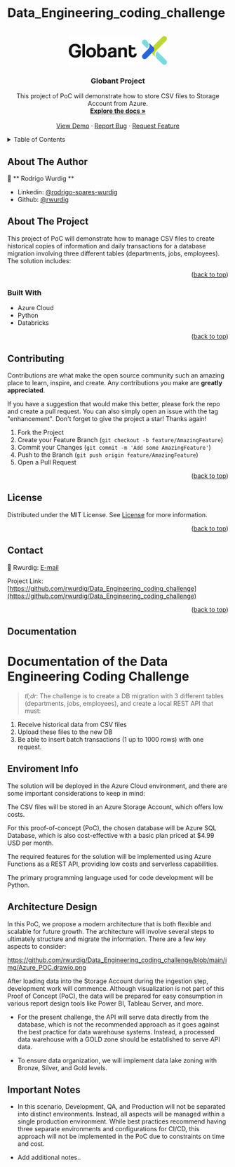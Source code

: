 # Data_Engineering_coding_challenge

<a name="readme-top"></a>

<!-- PROJECT LOGO -->

<br />
<div align="center">
  <a href="https://github.com/rwurdig/Data_Engineering_coding_challenge">
    <img src="img/Globant_logo.png" alt="Globant_logo" width="224" height="66">
  </a>

  <h3 align="center">Globant Project</h3>
  
  <p align="center">
    This project of PoC will demonstrate how to store CSV files to Storage Account from Azure.
    <br />
    <a href="https://github.com/rwurdig/Globant_project"><strong>Explore the docs »</strong></a>
    <br />
    <br />
    <a href="https://github.com/rwurdig/Globant_project">View Demo</a>
    ·
    <a href="https://github.com/rwurdig/Globant_project/issues">Report Bug</a>
    ·
    <a href="https://github.com/rwurdig/Globant_project/issues">Request Feature</a>
  </p>
</div>


<!-- TABLE OF CONTENTS -->

<details>
  <summary>Table of Contents</summary>
  <ol>
    <li>
      <a href="#about-the-author">About The Author</a>
      <li>
      <a href="#about-the-project">About The Project</a>
      <ul>
    </li>
    <li><a href="#built-with">Built With</a></li>
    <li><a href="#contributing">Contributing</a></li>
    <li><a href="#license">License</a></li>
    <li><a href="#contact">Contact</a></li>
    <li><a href="#documentation">Documentation</a></li>
    <li><a href="#enviroment-info">Enviroment Info</a></li>
    <li><a href="#architecture-design">Architecture Design</a></li>
    <li><a href="#important-notes">Important Notes</a></li>
  </ol>
</details>

<!-- ABOUT THE AUTHOR -->

## About The Author

👤 ** Rodrigo Wurdig **

- Linkedin: [@rodrigo-soares-wurdig](https://www.linkedin.com/in/rodrigo-soares-wurdig)
- Github: [@rwurdig](https://github.com/rwurdig)

<!-- ABOUT THE PROJECT -->

## About The Project

This project of PoC will demonstrate how to manage CSV files to create historical copies of information and daily transactions for a database migration involving three different tables (departments, jobs, employees). The solution includes:

<p align="right">(<a href="#readme-top">back to top</a>)</p>

### Built With

* Azure Cloud
* Python
* Databricks

<p align="right">(<a href="#readme-top">back to top</a>)</p>

<!-- CONTRIBUTING -->

## Contributing

Contributions are what make the open source community such an amazing place to learn, inspire, and create. Any contributions you make are **greatly appreciated**.

If you have a suggestion that would make this better, please fork the repo and create a pull request. You can also simply open an issue with the tag "enhancement".
Don't forget to give the project a star! Thanks again!

1. Fork the Project
2. Create your Feature Branch (`git checkout -b feature/AmazingFeature`)
3. Commit your Changes (`git commit -m 'Add some AmazingFeature'`)
4. Push to the Branch (`git push origin feature/AmazingFeature`)
5. Open a Pull Request

<p align="right">(<a href="#readme-top">back to top</a>)</p>

<!-- LICENSE -->

## License

Distributed under the MIT License. See [License](./Weavebio_project/LICENCE.txt) for more information.


<p align="right">(<a href="#readme-top">back to top</a>)</p>

<!-- CONTACT -->

## Contact

👤 Rwurdig:  [E-mail](rwurdig@gmail.com)

   Project Link: [https://github.com/rwurdig/Data_Engineering_coding_challenge](https://github.com/rwurdig/Data_Engineering_coding_challenge)

<p align="right">(<a href="#readme-top">back to top</a>)</p>

<!-- DOCUMENTATION -->

## Documentation 

# Documentation of the Data Engineering Coding Challenge

> *tl;dr*: The challenge is to create a DB migration with 3 different tables (departments, jobs, employees), and create a local REST API that must:
1. Receive historical data from CSV files
2. Upload these files to the new DB
3. Be able to insert batch transactions (1 up to 1000 rows) with one request.

## Enviroment Info

The solution will be deployed in the Azure Cloud environment, and there are some important considerations to keep in mind:

The CSV files will be stored in an Azure Storage Account, which offers low costs.

For this proof-of-concept (PoC), the chosen database will be Azure SQL Database, which is also cost-effective with a basic plan priced at $4.99 USD per month.

The required features for the solution will be implemented using Azure Functions as a REST API, providing low costs and serverless capabilities.

The primary programming language used for code development will be Python.

## Architecture Design

In this PoC, we propose a modern architecture that is both flexible and scalable for future growth. The architecture will involve several steps to ultimately structure and migrate the information. 
There are a few key aspects to consider:

https://github.com/rwurdig/Data_Engineering_coding_challenge/blob/main/img/Azure_POC.drawio.png

After loading data into the Storage Account during the ingestion step, development work will commence. Although visualization is not part of this Proof of Concept (PoC), the data will be prepared for easy consumption in various report design tools like Power BI, Tableau Server, and more.

- For the present challenge, the API will serve data directly from the database, which is not the recommended approach as it goes against the best practice for data warehouse systems. Instead, a processed data warehouse with a GOLD zone should be established to serve API data.

- To ensure data organization, we will implement data lake zoning with Bronze, Silver, and Gold levels.

## Important Notes

- In this scenario, Development, QA, and Production will not be separated into distinct environments. Instead, all aspects will be managed within a single production environment. While best practices recommend having three separate environments and configurations for CI/CD, this approach will not be implemented in the PoC due to constraints on time and cost.

- Add additional notes..
